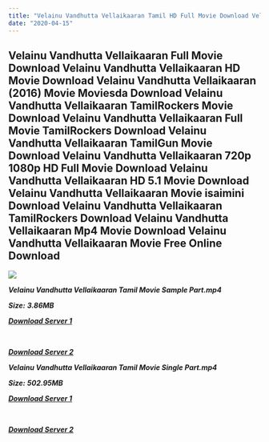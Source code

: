 ```yaml
---
title: "Velainu Vandhutta Vellaikaaran Tamil HD Full Movie Download Velainu Vandhutta Vellaikaaran Tamil HD Movie Download"
date: "2020-04-15"
---
```


## Velainu Vandhutta Vellaikaaran Full Movie Download Velainu Vandhutta Vellaikaaran HD Movie Download Velainu Vandhutta Vellaikaaran (2016) Movie Moviesda Download Velainu Vandhutta Vellaikaaran TamilRockers Movie Download Velainu Vandhutta Vellaikaaran Full Movie TamilRockers Download Velainu Vandhutta Vellaikaaran TamilGun Movie Download Velainu Vandhutta Vellaikaaran 720p 1080p HD Full Movie Download Velainu Vandhutta Vellaikaaran HD 5.1 Movie Download Velainu Vandhutta Vellaikaaran Movie isaimini Download Velainu Vandhutta Vellaikaaran TamilRockers Download Velainu Vandhutta Vellaikaaran Mp4 Movie Download Velainu Vandhutta Vellaikaaran Movie Free Online Download

![](https://images.moviebuff.com/f478e27a-204e-46d6-8af6-06770da2a6a8?w=1000)

**_Velainu Vandhutta Vellaikaaran Tamil Movie Sample Part.mp4_**

**_Size:_** **_3.86MB_**

**_[Download Server 1](http://s1.uptofiles.net//files/Tamil{2fcca7f3eb37873f37db349ec051a8a2ca8665ef95d92bbb099fe2eda7827782}202016{2fcca7f3eb37873f37db349ec051a8a2ca8665ef95d92bbb099fe2eda7827782}20Movies/Velainu{2fcca7f3eb37873f37db349ec051a8a2ca8665ef95d92bbb099fe2eda7827782}20Vandhutta{2fcca7f3eb37873f37db349ec051a8a2ca8665ef95d92bbb099fe2eda7827782}20Vellaikaaran{2fcca7f3eb37873f37db349ec051a8a2ca8665ef95d92bbb099fe2eda7827782}20(2016)/Velainu{2fcca7f3eb37873f37db349ec051a8a2ca8665ef95d92bbb099fe2eda7827782}20Vandhutta{2fcca7f3eb37873f37db349ec051a8a2ca8665ef95d92bbb099fe2eda7827782}20Vellaikaaran{2fcca7f3eb37873f37db349ec051a8a2ca8665ef95d92bbb099fe2eda7827782}20(640x360)/Velainu{2fcca7f3eb37873f37db349ec051a8a2ca8665ef95d92bbb099fe2eda7827782}20Vandhutta{2fcca7f3eb37873f37db349ec051a8a2ca8665ef95d92bbb099fe2eda7827782}20Vellaikaaran{2fcca7f3eb37873f37db349ec051a8a2ca8665ef95d92bbb099fe2eda7827782}20HD{2fcca7f3eb37873f37db349ec051a8a2ca8665ef95d92bbb099fe2eda7827782}20Sample.mp4)_**

**_[  
](http://s1.uptofiles.net//files/Tamil{2fcca7f3eb37873f37db349ec051a8a2ca8665ef95d92bbb099fe2eda7827782}202016{2fcca7f3eb37873f37db349ec051a8a2ca8665ef95d92bbb099fe2eda7827782}20Movies/Velainu{2fcca7f3eb37873f37db349ec051a8a2ca8665ef95d92bbb099fe2eda7827782}20Vandhutta{2fcca7f3eb37873f37db349ec051a8a2ca8665ef95d92bbb099fe2eda7827782}20Vellaikaaran{2fcca7f3eb37873f37db349ec051a8a2ca8665ef95d92bbb099fe2eda7827782}20(2016)/Velainu{2fcca7f3eb37873f37db349ec051a8a2ca8665ef95d92bbb099fe2eda7827782}20Vandhutta{2fcca7f3eb37873f37db349ec051a8a2ca8665ef95d92bbb099fe2eda7827782}20Vellaikaaran{2fcca7f3eb37873f37db349ec051a8a2ca8665ef95d92bbb099fe2eda7827782}20(640x360)/Velainu{2fcca7f3eb37873f37db349ec051a8a2ca8665ef95d92bbb099fe2eda7827782}20Vandhutta{2fcca7f3eb37873f37db349ec051a8a2ca8665ef95d92bbb099fe2eda7827782}20Vellaikaaran{2fcca7f3eb37873f37db349ec051a8a2ca8665ef95d92bbb099fe2eda7827782}20HD{2fcca7f3eb37873f37db349ec051a8a2ca8665ef95d92bbb099fe2eda7827782}20Sample.mp4)_**

**_[Download Server 2](http://s1.uptofiles.net//files/Tamil{2fcca7f3eb37873f37db349ec051a8a2ca8665ef95d92bbb099fe2eda7827782}202016{2fcca7f3eb37873f37db349ec051a8a2ca8665ef95d92bbb099fe2eda7827782}20Movies/Velainu{2fcca7f3eb37873f37db349ec051a8a2ca8665ef95d92bbb099fe2eda7827782}20Vandhutta{2fcca7f3eb37873f37db349ec051a8a2ca8665ef95d92bbb099fe2eda7827782}20Vellaikaaran{2fcca7f3eb37873f37db349ec051a8a2ca8665ef95d92bbb099fe2eda7827782}20(2016)/Velainu{2fcca7f3eb37873f37db349ec051a8a2ca8665ef95d92bbb099fe2eda7827782}20Vandhutta{2fcca7f3eb37873f37db349ec051a8a2ca8665ef95d92bbb099fe2eda7827782}20Vellaikaaran{2fcca7f3eb37873f37db349ec051a8a2ca8665ef95d92bbb099fe2eda7827782}20(640x360)/Velainu{2fcca7f3eb37873f37db349ec051a8a2ca8665ef95d92bbb099fe2eda7827782}20Vandhutta{2fcca7f3eb37873f37db349ec051a8a2ca8665ef95d92bbb099fe2eda7827782}20Vellaikaaran{2fcca7f3eb37873f37db349ec051a8a2ca8665ef95d92bbb099fe2eda7827782}20HD{2fcca7f3eb37873f37db349ec051a8a2ca8665ef95d92bbb099fe2eda7827782}20Sample.mp4)_**

**_Velainu Vandhutta Vellaikaaran Tamil Movie Single Part.mp4_**

**_Size:_** **_502.95MB_**

**_[Download Server 1](http://s1.uptofiles.net//files/Tamil{2fcca7f3eb37873f37db349ec051a8a2ca8665ef95d92bbb099fe2eda7827782}202016{2fcca7f3eb37873f37db349ec051a8a2ca8665ef95d92bbb099fe2eda7827782}20Movies/Velainu{2fcca7f3eb37873f37db349ec051a8a2ca8665ef95d92bbb099fe2eda7827782}20Vandhutta{2fcca7f3eb37873f37db349ec051a8a2ca8665ef95d92bbb099fe2eda7827782}20Vellaikaaran{2fcca7f3eb37873f37db349ec051a8a2ca8665ef95d92bbb099fe2eda7827782}20(2016)/Velainu{2fcca7f3eb37873f37db349ec051a8a2ca8665ef95d92bbb099fe2eda7827782}20Vandhutta{2fcca7f3eb37873f37db349ec051a8a2ca8665ef95d92bbb099fe2eda7827782}20Vellaikaaran{2fcca7f3eb37873f37db349ec051a8a2ca8665ef95d92bbb099fe2eda7827782}20(640x360)/Velainu{2fcca7f3eb37873f37db349ec051a8a2ca8665ef95d92bbb099fe2eda7827782}20Vandhutta{2fcca7f3eb37873f37db349ec051a8a2ca8665ef95d92bbb099fe2eda7827782}20Vellaikaaran{2fcca7f3eb37873f37db349ec051a8a2ca8665ef95d92bbb099fe2eda7827782}20HD.mp4)_**

**_[  
](http://s1.uptofiles.net//files/Tamil{2fcca7f3eb37873f37db349ec051a8a2ca8665ef95d92bbb099fe2eda7827782}202016{2fcca7f3eb37873f37db349ec051a8a2ca8665ef95d92bbb099fe2eda7827782}20Movies/Velainu{2fcca7f3eb37873f37db349ec051a8a2ca8665ef95d92bbb099fe2eda7827782}20Vandhutta{2fcca7f3eb37873f37db349ec051a8a2ca8665ef95d92bbb099fe2eda7827782}20Vellaikaaran{2fcca7f3eb37873f37db349ec051a8a2ca8665ef95d92bbb099fe2eda7827782}20(2016)/Velainu{2fcca7f3eb37873f37db349ec051a8a2ca8665ef95d92bbb099fe2eda7827782}20Vandhutta{2fcca7f3eb37873f37db349ec051a8a2ca8665ef95d92bbb099fe2eda7827782}20Vellaikaaran{2fcca7f3eb37873f37db349ec051a8a2ca8665ef95d92bbb099fe2eda7827782}20(640x360)/Velainu{2fcca7f3eb37873f37db349ec051a8a2ca8665ef95d92bbb099fe2eda7827782}20Vandhutta{2fcca7f3eb37873f37db349ec051a8a2ca8665ef95d92bbb099fe2eda7827782}20Vellaikaaran{2fcca7f3eb37873f37db349ec051a8a2ca8665ef95d92bbb099fe2eda7827782}20HD.mp4)_**

**_[Download Server 2](http://s1.uptofiles.net//files/Tamil{2fcca7f3eb37873f37db349ec051a8a2ca8665ef95d92bbb099fe2eda7827782}202016{2fcca7f3eb37873f37db349ec051a8a2ca8665ef95d92bbb099fe2eda7827782}20Movies/Velainu{2fcca7f3eb37873f37db349ec051a8a2ca8665ef95d92bbb099fe2eda7827782}20Vandhutta{2fcca7f3eb37873f37db349ec051a8a2ca8665ef95d92bbb099fe2eda7827782}20Vellaikaaran{2fcca7f3eb37873f37db349ec051a8a2ca8665ef95d92bbb099fe2eda7827782}20(2016)/Velainu{2fcca7f3eb37873f37db349ec051a8a2ca8665ef95d92bbb099fe2eda7827782}20Vandhutta{2fcca7f3eb37873f37db349ec051a8a2ca8665ef95d92bbb099fe2eda7827782}20Vellaikaaran{2fcca7f3eb37873f37db349ec051a8a2ca8665ef95d92bbb099fe2eda7827782}20(640x360)/Velainu{2fcca7f3eb37873f37db349ec051a8a2ca8665ef95d92bbb099fe2eda7827782}20Vandhutta{2fcca7f3eb37873f37db349ec051a8a2ca8665ef95d92bbb099fe2eda7827782}20Vellaikaaran{2fcca7f3eb37873f37db349ec051a8a2ca8665ef95d92bbb099fe2eda7827782}20HD.mp4)_**
